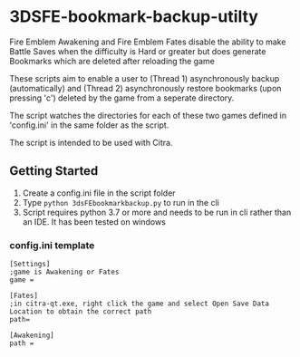 # 3DSFE-bookmark-backup-utilty
Fire Emblem Awakening and Fire Emblem Fates disable the ability to make Battle Saves when the difficulty is Hard or greater but does generate Bookmarks which are deleted after reloading the game

These scripts aim to enable a user to (Thread 1) asynchronously backup (automatically) and (Thread 2) asynchronously restore bookmarks (upon pressing 'c') deleted by the game from a seperate directory.

The script watches the directories for each of these two games defined in 'config.ini' in the same folder as the script.

The script is intended to be used with Citra.

## Getting Started

1. Create a config.ini file in the script folder 
2. Type ```python 3dsFEbookmarkbackup.py``` to run in the cli
3. Script requires python 3.7 or more and needs to be run in cli rather than an IDE. It has been tested on windows

### config.ini template
```
[Settings]
;game is Awakening or Fates
game = 

[Fates]
;in citra-qt.exe, right click the game and select Open Save Data Location to obtain the correct path
path= 

[Awakening]
path =
```
